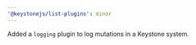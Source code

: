 ```yaml
---
'@keystonejs/list-plugins': minor
---
```


Added a `logging` plugin to log mutations in a Keystone system.

